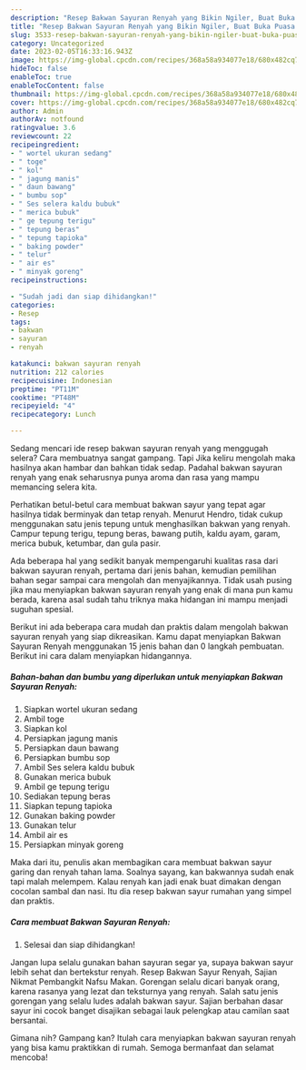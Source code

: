 ```yaml
---
description: "Resep Bakwan Sayuran Renyah yang Bikin Ngiler, Buat Buka Puasa Bisa Manjain Lidah"
title: "Resep Bakwan Sayuran Renyah yang Bikin Ngiler, Buat Buka Puasa Bisa Manjain Lidah"
slug: 3533-resep-bakwan-sayuran-renyah-yang-bikin-ngiler-buat-buka-puasa-bisa-manjain-lidah
category: Uncategorized
date: 2023-02-05T16:33:16.943Z
image: https://img-global.cpcdn.com/recipes/368a58a934077e18/680x482cq70/bakwan-sayuran-renyah-foto-resep-utama.jpg
hideToc: false
enableToc: true
enableTocContent: false
thumbnail: https://img-global.cpcdn.com/recipes/368a58a934077e18/680x482cq70/bakwan-sayuran-renyah-foto-resep-utama.jpg
cover: https://img-global.cpcdn.com/recipes/368a58a934077e18/680x482cq70/bakwan-sayuran-renyah-foto-resep-utama.jpg
author: Admin
authorAv: notfound
ratingvalue: 3.6
reviewcount: 22
recipeingredient:
- " wortel ukuran sedang"
- " toge"
- " kol"
- " jagung manis"
- " daun bawang"
- " bumbu sop"
- " Ses selera kaldu bubuk"
- " merica bubuk"
- " ge tepung terigu"
- " tepung beras"
- " tepung tapioka"
- " baking powder"
- " telur"
- " air es"
- " minyak goreng"
recipeinstructions:

- "Sudah jadi dan siap dihidangkan!"
categories:
- Resep
tags:
- bakwan
- sayuran
- renyah

katakunci: bakwan sayuran renyah 
nutrition: 212 calories
recipecuisine: Indonesian
preptime: "PT11M"
cooktime: "PT48M"
recipeyield: "4"
recipecategory: Lunch

---
```



Sedang mencari ide resep bakwan sayuran renyah yang menggugah selera? Cara membuatnya sangat gampang. Tapi Jika keliru mengolah maka hasilnya akan hambar dan bahkan tidak sedap. Padahal bakwan sayuran renyah yang enak seharusnya punya aroma dan rasa yang mampu memancing selera kita.


Perhatikan betul-betul cara membuat bakwan sayur yang tepat agar hasilnya tidak berminyak dan tetap renyah. Menurut Hendro, tidak cukup menggunakan satu jenis tepung untuk menghasilkan bakwan yang renyah. Campur tepung terigu, tepung beras, bawang putih, kaldu ayam, garam, merica bubuk, ketumbar, dan gula pasir.

Ada beberapa hal yang sedikit banyak mempengaruhi kualitas rasa dari bakwan sayuran renyah, pertama dari jenis bahan, kemudian pemilihan bahan segar sampai cara mengolah dan menyajikannya. Tidak usah pusing jika mau menyiapkan bakwan sayuran renyah yang enak di mana pun kamu berada, karena asal sudah tahu triknya maka hidangan ini mampu menjadi suguhan spesial.


Berikut ini ada beberapa cara mudah dan praktis dalam mengolah bakwan sayuran renyah yang siap dikreasikan. Kamu dapat menyiapkan Bakwan Sayuran Renyah menggunakan 15 jenis bahan dan 0 langkah pembuatan. Berikut ini cara dalam menyiapkan hidangannya.

<!--inarticleads1-->

##### Bahan-bahan dan bumbu yang diperlukan untuk menyiapkan Bakwan Sayuran Renyah:

1. Siapkan  wortel ukuran sedang
1. Ambil  toge
1. Siapkan  kol
1. Persiapkan  jagung manis
1. Persiapkan  daun bawang
1. Persiapkan  bumbu sop
1. Ambil  Ses selera kaldu bubuk
1. Gunakan  merica bubuk
1. Ambil  ge tepung terigu
1. Sediakan  tepung beras
1. Siapkan  tepung tapioka
1. Gunakan  baking powder
1. Gunakan  telur
1. Ambil  air es
1. Persiapkan  minyak goreng


Maka dari itu, penulis akan membagikan cara membuat bakwan sayur garing dan renyah tahan lama. Soalnya sayang, kan bakwannya sudah enak tapi malah melempem. Kalau renyah kan jadi enak buat dimakan dengan cocolan sambal dan nasi. Itu dia resep bakwan sayur rumahan yang simpel dan praktis. 

<!--inarticleads2-->

##### Cara membuat Bakwan Sayuran Renyah:


1. Selesai dan siap dihidangkan!

Jangan lupa selalu gunakan bahan sayuran segar ya, supaya bakwan sayur lebih sehat dan bertekstur renyah. Resep Bakwan Sayur Renyah, Sajian Nikmat Pembangkit Nafsu Makan. Gorengan selalu dicari banyak orang, karena rasanya yang lezat dan teksturnya yang renyah. Salah satu jenis gorengan yang selalu ludes adalah bakwan sayur. Sajian berbahan dasar sayur ini cocok banget disajikan sebagai lauk pelengkap atau camilan saat bersantai. 

Gimana nih? Gampang kan? Itulah cara menyiapkan bakwan sayuran renyah yang bisa kamu praktikkan di rumah. Semoga bermanfaat dan selamat mencoba!
